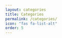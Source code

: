 ```yaml
---
layout: categories
title: Categories
permalink: /categories/
icon: "fas fa-list-alt"
order: 5
---
```


